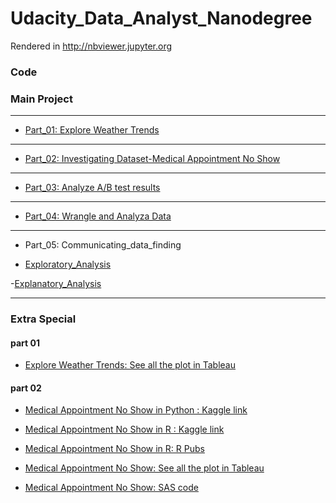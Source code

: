 # Udacity_Data_Analyst_Nanodegree

Rendered in http://nbviewer.jupyter.org

### Code

### Main Project
****
- [Part_01: Explore Weather Trends](http://nbviewer.jupyter.org/github/Yousuf28/udacity_data_analyst_nano_degree/blob/master/part_01_expore_weather_trends/weather_tredns_final.ipynb)


***

- [Part_02: Investigating Dataset-Medical Appointment No Show](http://nbviewer.jupyter.org/github/Yousuf28/udacity_data_analyst_nano_degree/blob/master/part_02_investigate_dataset/investigating_dataset_final.ipynb)

*** 

- [Part_03: Analyze A/B test results ](http://nbviewer.jupyter.org/github/Yousuf28/udacity_data_analyst_nano_degree/blob/master/part_03_analyze_A%3AB_test_results/AnalyzeABTestResults%202/Analyze_ab_test_results_notebook_final.ipynb)

***

- [Part_04: Wrangle and Analyza Data](http://nbviewer.jupyter.org/github/Yousuf28/udacity_data_analyst_nano_degree/blob/master/part_04_wrangle_and_analyzeData/wrangle_act.ipynb)


***

- Part_05: Communicating_data_finding

- [Exploratory_Analysis](http://nbviewer.jupyter.org/github/Yousuf28/Udacity_Data_Analyst_Nanodegree/blob/master/part_05_communicate_data_finding/Exploratory_Analysis.ipynb#Income-Range-vs-Borrower-APR)

-[Explanatory_Analysis](http://nbviewer.jupyter.org/github/Yousuf28/Udacity_Data_Analyst_Nanodegree/blob/master/part_05_communicate_data_finding/Explanatory_Analysis.ipynb)



****

### Extra Special

#### part 01
- [Explore Weather Trends: See all the plot in Tableau](https://public.tableau.com/profile/yousuf.ali#!/vizhome/ExploreWeatherTrends_1/GlobalMovingvsDallasMovingAvg)

#### part 02
- [Medical Appointment No Show in Python : Kaggle link](https://www.kaggle.com/yousuf28/medical-appointment-no-show-in-python)

- [Medical Appointment No Show in R : Kaggle link](https://www.kaggle.com/yousuf28/medical-appointment-no-show-in-r)
- [Medical Appointment No Show in R: R Pubs ](http://rpubs.com/Yousuf/426433)


- [Medical Appointment No Show: See all the plot in Tableau](https://public.tableau.com/profile/yousuf.ali#!/vizhome/MedicalAppointmentNoShow/agevsNoshow)
- [Medical Appointment No Show: SAS code ](https://github.com/Yousuf28/udacity_data_analyst_nano_degree/blob/master/part_02_investigate_dataset/sas/investigate%20dataset.sas)
